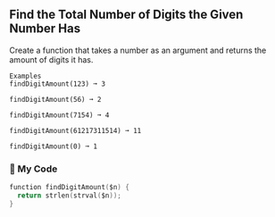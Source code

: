 ## Find the Total Number of Digits the Given Number Has

Create a function that takes a number as an argument and returns the amount of digits it has.
```
Examples
findDigitAmount(123) ➞ 3

findDigitAmount(56) ➞ 2

findDigitAmount(7154) ➞ 4

findDigitAmount(61217311514) ➞ 11

findDigitAmount(0) ➞ 1
```
### 🌻 My Code
```swift
function findDigitAmount($n) {
  return strlen(strval($n));
}
```
